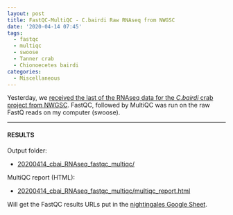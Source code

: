 ```yaml
---
layout: post
title: FastQC-MultiQC - C.bairdi Raw RNAseq from NWGSC
date: '2020-04-14 07:45'
tags:
  - fastqc
  - multiqc
  - swoose
  - Tanner crab
  - Chionoecetes bairdi
categories:
  - Miscellaneous
---
```

Yesterday, we [received the last of the RNAseq data for the _C.bairdi_ crab project from NWGSC](https://robertslab.github.io/sams-notebook/2020/04/13/Data-Received-C.bairdi-RNAseq-from-NWGSC.html). FastQC, followed by MultiQC was run on the raw FastQ reads on my computer (swoose).


---

#### RESULTS

Output folder:

- [20200414_cbai_RNAseq_fastqc_multiqc/](https://gannet.fish.washington.edu/Atumefaciens/20200414_cbai_RNAseq_fastqc_multiqc/)

MultiQC report (HTML):

- [20200414_cbai_RNAseq_fastqc_multiqc/multiqc_report.html](https://gannet.fish.washington.edu/Atumefaciens/20200414_cbai_RNAseq_fastqc_multiqc/multiqc_report.html)

Will get the FastQC results URLs put in the [nightingales Google Sheet](https://b.link/nightingales).
